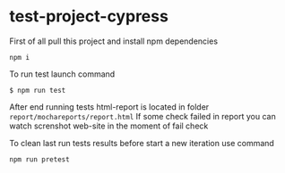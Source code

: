 # test-project-cypress

First of all pull this project and install npm dependencies
```
npm i
```
To run test launch command
```
$ npm run test
```
After end running tests html-report is located in folder  ```report/mochareports/report.html```
If some check failed in report you can watch screnshot web-site in the moment of fail check  

To clean last run tests results before start a new iteration use command
```
npm run pretest
```


